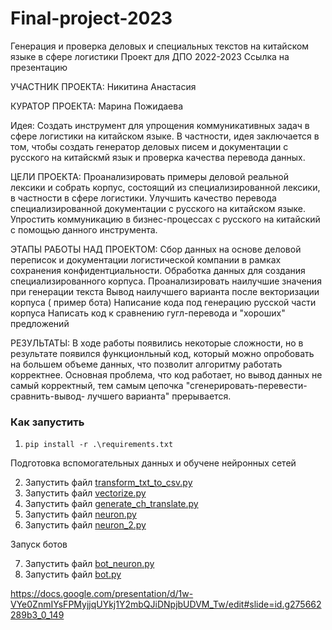# Final-project-2023
Генерация и проверка деловых и специальных текстов на китайском языке в сфере логистики
Проект для ДПО 2022-2023 Ссылка на презентацию 


УЧАСТНИК ПРОЕКТА:
Никитина Анастасия


КУРАТОР ПРОЕКТА:
Марина Пожидаева

Идея: Создать инструмент для упрощения коммуникативных задач в сфере логистики на китайском языке. 
В частности, идея заключается в том, чтобы создать генератор деловых писем и документации с русского на китайскмй язык и проверка качества перевода данных.

ЦЕЛИ ПРОЕКТА:
Проанализировать примеры деловой реальной лексики и собрать корпус, состоящий из специализированной лексики, в частности в сфере логистики.
Улучшить качество перевода специализированной документации с русского на китайском языке.
Упростить коммуникацию в бизнес-процессах с русского на китайский  с помощью данного инструмента.

ЭТАПЫ РАБОТЫ НАД ПРОЕКТОМ:
Сбор данных на основе деловой переписок и документации  логистической компании в рамках сохранения конфидентциальности.
Обработка данных для создания специализированного корпуса.
Проанализировать наилучшие значения при генерации текста
Вывод наилучшего варианта после векторизации корпуса ( пример бота)
Написание кода под генерацию русской части корпуса
Написать код к сравнению гугл-перевода и "хороших" предложений

РЕЗУЛЬТАТЫ:
В ходе работы появились некоторые сложности, но в результате появился функционльный код, который можно опробовать на большем объеме данных, что позволит алгоритму работать корректнее. Основная проблема, что код работает, но вывод данных не самый корректный, тем самым цепочка "сгенерировать-перевести-сравнить-вывод- лучшего варианта" прерывается.


### Как запустить

1. `pip install -r .\requirements.txt`


Подготовка вспомогательных данных и обучене нейронных сетей

2. Запустить файл [transform_txt_to_csv.py](transform_txt_to_csv.py)
3. Запустить файл [vectorize.py](vectorize.py)
4. Запустить файл [generate_ch_translate.py](generate_ch_translate.py)
5. Запустить файл [neuron.py](neuron.py)
6. Запустить файл [neuron_2.py](neuron_2.py)

Запуск ботов

7. Запустить файл [bot_neuron.py](bot_neuron.py) 
8. Запустить файл [bot.py](bot.py) 

https://docs.google.com/presentation/d/1w-VYe0ZnmIYsFPMyjjqUYkj1Y2mbQJiDNpjbUDVM_Tw/edit#slide=id.g275662289b3_0_149

